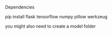Dependencies

pip install flask tensorflow numpy pillow werkzeug


you might also need to create a model folder
